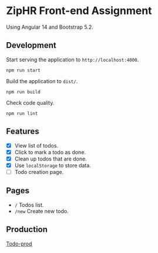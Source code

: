 # ZipHR Front-end Assignment

Using Angular 14 and Bootstrap 5.2.

## Development

Start serving the application to `http://localhost:4000`.

```
npm run start
```

Build the application to `dist/`.

```
npm run build
```

Check code quality.

```
npm run lint
```

## Features

- [x] View list of todos.
- [x] Click to mark a todo as done.
- [x] Clean up todos that are done.
- [x] Use `localStorage` to store data.
- [ ] Todo creation page.

## Pages

- `/` Todos list.
- `/new` Create new todo.

## Production

[Todo-prod](https://whimsical-blini-84e2c3.netlify.app/)
